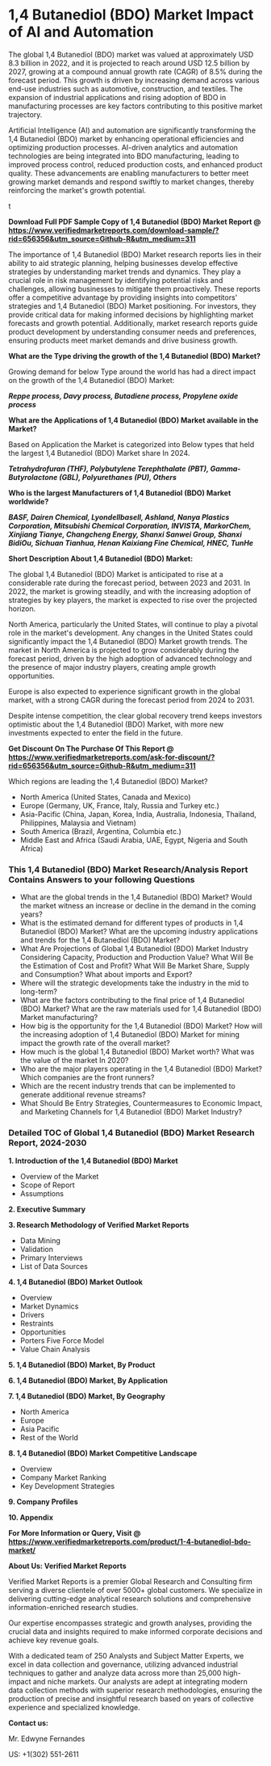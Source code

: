 <meta name="title" content="Global 1,4 Butanediol (BDO) Market Impact of AI and Automation"><meta name="description" content="The global 1,4 Butanediol (BDO) market was valued at approximately USD 8.3 billion in 2022, and it is projected to reach around USD 12.5 billion by 2027, growing at a "><meta name="title" content="1,4 Butanediol (BDO) Market Size, Share, Scope, Trends, Growth, Opportunities, Analysis, Forecast"><h1>1,4 Butanediol (BDO) Market Impact of AI and Automation</h1><p>The global 1,4 Butanediol (BDO) market was valued at approximately USD 8.3 billion in 2022, and it is projected to reach around USD 12.5 billion by 2027, growing at a compound annual growth rate (CAGR) of 8.5% during the forecast period. This growth is driven by increasing demand across various end-use industries such as automotive, construction, and textiles. The expansion of industrial applications and rising adoption of BDO in manufacturing processes are key factors contributing to this positive market trajectory.</p><p>Artificial Intelligence (AI) and automation are significantly transforming the 1,4 Butanediol (BDO) market by enhancing operational efficiencies and optimizing production processes. AI-driven analytics and automation technologies are being integrated into BDO manufacturing, leading to improved process control, reduced production costs, and enhanced product quality. These advancements are enabling manufacturers to better meet growing market demands and respond swiftly to market changes, thereby reinforcing the market's growth potential.</p>t</p><p id="" class=""><strong>Download Full PDF Sample Copy of 1,4 Butanediol (BDO) Market Report @ <a href="https://www.verifiedmarketreports.com/download-sample/?rid=656356&utm_source=Github-R&utm_medium=311" target="_blank">https://www.verifiedmarketreports.com/download-sample/?rid=656356&utm_source=Github-R&utm_medium=311</a></strong></p><p>The importance of&nbsp;1,4 Butanediol (BDO) Market research reports lies in their ability to aid strategic planning, helping businesses develop effective strategies by understanding market trends and dynamics. They play a crucial role in risk management by identifying potential risks and challenges, allowing businesses to mitigate them proactively. These reports offer a competitive advantage by providing insights into competitors' strategies and 1,4 Butanediol (BDO) Market positioning. For investors, they provide critical data for making informed decisions by highlighting market forecasts and growth potential. Additionally, market research reports guide product development by understanding consumer needs and preferences, ensuring products meet market demands and drive business growth.</p><p><strong>What are the&nbsp;Type driving the growth of the 1,4 Butanediol (BDO) Market?</strong></p><p id="" class="">Growing demand for below Type around the world has had a direct impact on the growth of the 1,4 Butanediol (BDO) Market:</p><em><strong>Reppe process, Davy process, Butadiene process, Propylene oxide process</strong></em></p><strong>What are the&nbsp;Applications&nbsp;of 1,4 Butanediol (BDO) Market available in the Market?</strong></p><p id="" class="">Based on Application the Market is categorized into Below types that held the largest 1,4 Butanediol (BDO) Market share In 2024.</p><em><strong>Tetrahydrofuran (THF), Polybutylene Terephthalate (PBT), Gamma-Butyrolactone (GBL), Polyurethanes (PU), Others</strong></em></p><strong>Who is the largest Manufacturers of 1,4 Butanediol (BDO) Market worldwide?</strong></p><p><em><strong>BASF, Dairen Chemical, Lyondellbasell, Ashland, Nanya Plastics Corporation, Mitsubishi Chemical Corporation, INVISTA, MarkorChem, Xinjiang Tianye, Changcheng Energy, Shanxi Sanwei Group, Shanxi BidiOu, Sichuan Tianhua, Henan Kaixiang Fine Chemical, HNEC, TunHe</strong></em></p><p id="" class=""><strong>Short Description About 1,4 Butanediol (BDO) Market:</strong></p><p>The global 1,4 Butanediol (BDO) Market is anticipated to rise at a considerable rate during the forecast period, between 2023 and 2031. In 2022, the market is growing steadily, and with the increasing adoption of strategies by key players, the market is expected to rise over the projected horizon.</p><p>North America, particularly the United States, will continue to play a pivotal role in the market's development. Any changes in the United States could significantly impact the 1,4 Butanediol (BDO) Market growth trends. The market in North America is projected to grow considerably during the forecast period, driven by the high adoption of advanced technology and the presence of major industry players, creating ample growth opportunities.</p><p>Europe is also expected to experience significant growth in the global market, with a strong CAGR during the forecast period from 2024 to 2031.</p><p>Despite intense competition, the clear global recovery trend keeps investors optimistic about the 1,4 Butanediol (BDO) Market, with more new investments expected to enter the field in the future.</p><p id="" class=""><strong>Get Discount On The Purchase Of This Report @ <a href="https://www.verifiedmarketreports.com/ask-for-discount/?rid=656356&utm_source=Github-R&utm_medium=311" target="_blank">https://www.verifiedmarketreports.com/ask-for-discount/?rid=656356&utm_source=Github-R&utm_medium=311</a></strong></p>Which regions are leading the 1,4 Butanediol (BDO) Market?</p><ul><li>North America (United States, Canada and Mexico)</li><li>Europe (Germany, UK, France, Italy, Russia and Turkey etc.)</li><li>Asia-Pacific (China, Japan, Korea, India, Australia, Indonesia, Thailand, Philippines, Malaysia and Vietnam)</li><li>South America (Brazil, Argentina, Columbia etc.)</li><li>Middle East and Africa (Saudi Arabia, UAE, Egypt, Nigeria and South Africa)</li></ul><h3 id="" class="">This 1,4 Butanediol (BDO) Market Research/Analysis Report Contains Answers to your following Questions</h3><ul><li>What are the global trends in the 1,4 Butanediol (BDO) Market? Would the market witness an increase or decline in the demand in the coming years?</li><li>What is the estimated demand for different types of products in 1,4 Butanediol (BDO) Market? What are the upcoming industry applications and trends for the 1,4 Butanediol (BDO) Market?</li><li>What Are Projections of Global 1,4 Butanediol (BDO) Market Industry Considering Capacity, Production and Production Value? What Will Be the Estimation of Cost and Profit? What Will Be Market Share, Supply and Consumption? What about imports and Export?</li><li>Where will the strategic developments take the industry in the mid to long-term?</li><li>What are the factors contributing to the final price of 1,4 Butanediol (BDO) Market? What are the raw materials used for 1,4 Butanediol (BDO) Market manufacturing?</li><li>How big is the opportunity for the 1,4 Butanediol (BDO) Market? How will the increasing adoption of 1,4 Butanediol (BDO) Market for mining impact the growth rate of the overall market?</li><li>How much is the global 1,4 Butanediol (BDO) Market worth? What was the value of the market In 2020?</li><li>Who are the major players operating in the 1,4 Butanediol (BDO) Market? Which companies are the front runners?</li><li>Which are the recent industry trends that can be implemented to generate additional revenue streams?</li><li>What Should Be Entry Strategies, Countermeasures to Economic Impact, and Marketing Channels for 1,4 Butanediol (BDO) Market Industry?</li></ul><h3 id="" class="">Detailed TOC of Global 1,4 Butanediol (BDO) Market Research Report, 2024-2030</h3><p id="" class=""><strong>1. Introduction of the 1,4 Butanediol (BDO) Market</strong></p><ul><li>Overview of the Market</li><li>Scope of Report</li><li>Assumptions</li></ul><p id="" class=""><strong>2. Executive Summary</strong></p><p id="" class=""><strong>3. Research Methodology of Verified Market Reports</strong></p><ul><li>Data Mining</li><li>Validation</li><li>Primary Interviews</li><li>List of Data Sources</li></ul><p id="" class=""><strong>4. 1,4 Butanediol (BDO) Market Outlook</strong></p><ul><li>Overview</li><li>Market Dynamics</li><li>Drivers</li><li>Restraints</li><li>Opportunities</li><li>Porters Five Force Model</li><li>Value Chain Analysis</li></ul><p id="" class=""><strong>5. 1,4 Butanediol (BDO) Market, By Product</strong></p><p id="" class=""><strong>6. 1,4 Butanediol (BDO) Market, By Application</strong></p><p id="" class=""><strong>7. 1,4 Butanediol (BDO) Market, By Geography</strong></p><ul><li>North America</li><li>Europe</li><li>Asia Pacific</li><li>Rest of the World</li></ul><p id="" class=""><strong>8. 1,4 Butanediol (BDO) Market Competitive Landscape</strong></p><ul><li>Overview</li><li>Company Market Ranking</li><li>Key Development Strategies</li></ul><p id="" class=""><strong>9. Company Profiles</strong></p><p id="" class=""><strong>10. Appendix</strong></p><p id="" class=""><strong>For More Information or Query, Visit @ <a href="https://www.verifiedmarketreports.com/product/1-4-butanediol-bdo-market/" target="_blank">https://www.verifiedmarketreports.com/product/1-4-butanediol-bdo-market/</a></strong></p><p id="" class=""><strong>About Us: Verified Market Reports</strong></p><p id="" class="">Verified Market Reports is a premier Global Research and Consulting firm serving a diverse clientele of over 5000+ global customers. We specialize in delivering cutting-edge analytical research solutions and comprehensive information-enriched research studies.</p><p id="" class="">Our expertise encompasses strategic and growth analyses, providing the crucial data and insights required to make informed corporate decisions and achieve key revenue goals.</p><p id="" class="">With a dedicated team of 250 Analysts and Subject Matter Experts, we excel in data collection and governance, utilizing advanced industrial techniques to gather and analyze data across more than 25,000 high-impact and niche markets. Our analysts are adept at integrating modern data collection methods with superior research methodologies, ensuring the production of precise and insightful research based on years of collective experience and specialized knowledge.</p><p id="" class=""><strong>Contact us:</strong></p><p id="" class="">Mr. Edwyne Fernandes</p><p id="" class="">US: +1(302) 551-2611</p>